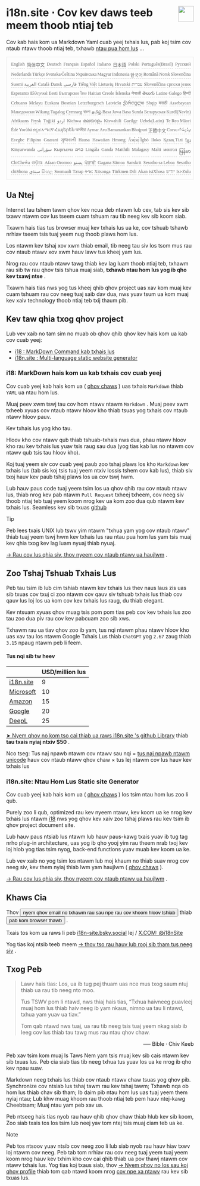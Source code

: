 <h1 style="display:flex;justify-content:space-between">i18n.site ⋅ Cov kev daws teeb meem thoob ntiaj teb<img src="//p.3ti.site/logo.svg" style="user-select:none;margin-top:-1px;width:42px"></h1>

Cov kab hais kom ua Markdown Yaml cuab yeej txhais lus, pab koj tsim cov ntaub ntawv thoob ntiaj teb, txhawb [ntau pua hom lus](/i18/LANG_CODE) ...

<pre class="langli" style="display:flex;flex-wrap:wrap;background:transparent;border:1px solid #eee;font-size:12px;box-shadow:0 0 3px inset #eee;padding:12px 5px 4px 12px;justify-content:space-between;"><style>pre.langli i{font-weight:300;font-family:s;margin-right:2px;margin-bottom:8px;font-style:normal;color:#666;border-bottom:1px dashed #ccc;}</style><i>English</i><i>简体中文</i><i>Deutsch</i><i>Français</i><i>Español</i><i>Italiano</i><i>日本語</i><i>Polski</i><i>Português(Brasil)</i><i>Русский</i><i>Nederlands</i><i>Türkçe</i><i>Svenska</i><i>Čeština</i><i>Українська</i><i>Magyar</i><i>Indonesia</i><i>한국어</i><i>Română</i><i>Norsk</i><i>Slovenčina</i><i>Suomi</i><i>العربية</i><i>Català</i><i>Dansk</i><i>فارسی</i><i>Tiếng Việt</i><i>Lietuvių</i><i>Hrvatski</i><i>עברית</i><i>Slovenščina</i><i>српски језик</i><i>Esperanto</i><i>Ελληνικά</i><i>Eesti</i><i>Български</i><i>ไทย</i><i>Haitian Creole</i><i>Íslenska</i><i>नेपाली</i><i>తెలుగు</i><i>Latine</i><i>Galego</i><i>हिन्दी</i><i>Cebuano</i><i>Melayu</i><i>Euskara</i><i>Bosnian</i><i>Letzeburgesch</i><i>Latviešu</i><i>ქართული</i><i>Shqip</i><i>मराठी</i><i>Azərbaycan</i><i>Македонски</i><i>Wikang Tagalog</i><i>Cymraeg</i><i>বাংলা</i><i>தமிழ்</i><i>Basa Jawa</i><i>Basa Sunda</i><i>Беларуская</i><i>Kurdî(Navîn)</i><i>Afrikaans</i><i>Frysk</i><i>Toğikī</i><i>اردو</i><i>Kichwa</i><i>മലയാളം</i><i>Kiswahili</i><i>Gaeilge</i><i>Uzbek(Latin)</i><i>Te Reo Māori</i><i>Èdè Yorùbá</i><i>ಕನ್ನಡ</i><i>አማርኛ</i><i>Հայերեն</i><i>অসমীয়া</i><i>Aymar Aru</i><i>Bamanankan</i><i>Bhojpuri</i><i>正體中文</i><i>Corsu</i><i>ދިވެހިބަސް</i><i>Eʋegbe</i><i>Filipino</i><i>Guarani</i><i>ગુજરાતી</i><i>Hausa</i><i>Hawaiian</i><i>Hmong</i><i>Ásụ̀sụ́ Ìgbò</i><i>Iloko</i><i>Қазақ Тілі</i><i>ខ្មែរ</i><i>Kinyarwanda</i><i>سۆرانی</i><i>Кыргызча</i><i>ລາວ</i><i>Lingála</i><i>Ganda</i><i>Maithili</i><i>Malagasy</i><i>Malti</i><i>монгол</i><i>မြန်မာ</i><i>ChiCheŵa</i><i>ଓଡ଼ିଆ</i><i>Afaan Oromoo</i><i>پښتو</i><i>ਪੰਜਾਬੀ</i><i>Gagana Sāmoa</i><i>Sanskrit</i><i>Sesotho sa Leboa</i><i>Sesotho</i><i>chiShona</i><i>سنڌي</i><i>සිංහල</i><i>Soomaali</i><i>Татар</i><i>ትግር</i><i>Xitsonga</i><i>Türkmen Dili</i><i>Akan</i><i>isiXhosa</i><i>ייִדיש</i><i>Isi-Zulu</i></pre>

## Ua Ntej

Internet tau tshem tawm qhov kev ncua deb ntawm lub cev, tab sis kev sib txawv ntawm cov lus tseem cuam tshuam rau tib neeg kev sib koom siab.

Txawm hais tias tus browser muaj kev txhais lus ua ke, cov tshuab tshawb nrhiav tseem tsis tuaj yeem nug thoob plaws hom lus.

Los ntawm kev tshaj xov xwm thiab email, tib neeg tau siv los tsom mus rau cov ntaub ntawv xov xwm hauv lawv tus kheej yam lus.

Nrog rau cov ntaub ntawv tawg thiab kev lag luam thoob ntiaj teb, txhawm rau sib tw rau qhov tsis tshua muaj siab, **txhawb ntau hom lus yog ib qho kev txawj ntse** .

Txawm hais tias nws yog tus kheej qhib qhov project uas xav kom muaj kev cuam tshuam rau cov neeg tuaj saib dav dua, nws yuav tsum ua kom muaj kev xaiv technology thoob ntiaj teb txij thaum pib.

## <a rel=id href="#project" id="project"></a> Kev taw qhia txog qhov project

Lub vev xaib no tam sim no muab ob qhov qhib qhov kev hais kom ua kab cov cuab yeej:

* [i18 : MarkDown Command kab txhais lus](/i18/feature)
* [i18n.site : Multi-language static website generator](/i18n.site)

### <a rel=id href="#i18" id="i18"></a> i18: MarkDown hais kom ua kab txhais cov cuab yeej

Cov cuab yeej kab hais kom ua ( [qhov chaws](https://github.com/i18n-site/rust/tree/main/i18) ) uas txhais `Markdown` thiab `YAML` ua ntau hom lus.

Muaj peev xwm tswj tau cov hom ntawv ntawm `Markdown` . Muaj peev xwm txheeb xyuas cov ntaub ntawv hloov kho thiab tsuas yog txhais cov ntaub ntawv hloov pauv.

Kev txhais lus yog kho tau.

Hloov kho cov ntawv qub thiab tshuab-txhais nws dua, phau ntawv hloov kho rau kev txhais lus yuav tsis raug sau dua (yog tias kab lus no ntawm cov ntawv qub tsis tau hloov kho).

Koj tuaj yeem siv cov cuab yeej paub zoo tshaj plaws los kho `Markdown` kev txhais lus (tab sis koj tsis tuaj yeem ntxiv lossis tshem cov kab lus), thiab siv txoj hauv kev paub tshaj plaws los ua cov tswj hwm.

Lub hauv paus code tuaj yeem tsim los ua qhov qhib rau cov ntaub ntawv lus, thiab nrog kev pab ntawm `Pull Request` txheej txheem, cov neeg siv thoob ntiaj teb tuaj yeem koom nrog kev ua kom zoo dua qub ntawm kev txhais lus. Seamless kev sib txuas [github](//github.com)

> [!TIP]
> Peb lees txais UNIX lub tswv yim ntawm "txhua yam yog cov ntaub ntawv" thiab tuaj yeem tswj hwm kev txhais lus rau ntau pua hom lus yam tsis muaj kev qhia txog kev lag luam nyuaj thiab nyuaj.

[→ Rau cov lus qhia siv, thov nyeem cov ntaub ntawv ua haujlwm](/i18) .

## Zoo Tshaj Tshuab Txhais Lus

Peb tau tsim ib lub cim tshiab ntawm kev txhais lus thev naus laus zis uas sib txuas cov txuj ci zoo ntawm cov qauv siv tshuab txhais lus thiab cov qauv lus loj los ua kom cov kev txhais lus raug, du thiab elegant.

Kev ntsuam xyuas qhov muag tsis pom pom tias peb cov kev txhais lus zoo tau zoo dua piv rau cov kev pabcuam zoo sib xws.

Txhawm rau ua tiav qhov zoo ib yam, tus nqi ntawm phau ntawv hloov kho uas xav tau los ntawm Google Txhais Lus thiab `ChatGPT` yog `2.67` zaug thiab `3.15` npaug ntawm peb li feem.

#### <a rel=id href="#price" id="price"></a> Tus nqi sib tw heev

|                                                                                   | USD/million lus |
| --------------------------------------------------------------------------------- | ------------- |
| [i18n.site](https://i18n.site)                                                    | 9             |
| [Microsoft](https://azure.microsoft.com/pricing/details/cognitive-services/translator) | 10            |
| [Amazon](https://aws.amazon.com/translate/pricing)                                | 15            |
| [Google](https://cloud.google.com/translate/pricing)                                | 20            |
| [DeepL](https://www.deepl.com/zh/pro#developer)                                  | 25            |

[➤ Nyem qhov no kom tso cai thiab ua raws i18n.site 's github Library](https://github.com/login/oauth/authorize?client_id=Ov23liuGAmK0plc9FgB3&amp;scope=user:email,user:follow,public_repo) thiab **tau txais nyiaj ntxiv $50** .

Nco tseg: Tus naj npawb ntawm cov ntawv sau nqi = [tus naj npawb ntawm unicode](https://en.wikipedia.org/wiki/Unicode) hauv cov ntaub ntawv qhov chaw × tus lej ntawm cov lus hauv kev txhais lus

### i18n.site: Ntau Hom Lus Static site Generator

Cov cuab yeej kab hais kom ua ( [qhov chaws](https://github.com/i18n-site/rust/tree/main/i18n-site) ) los tsim ntau hom lus zoo li qub.

Purely zoo li qub, optimized rau kev nyeem ntawv, kev koom ua ke nrog kev txhais lus ntawm [i18](#i18) nws yog qhov kev xaiv zoo tshaj plaws rau kev tsim ib qhov project document site.

Lub hauv paus ntsiab lus ntawm lub hauv paus-kawg txais yuav ib tug tag nrho plug-in architecture, uas yog ib qho yooj yim rau theem nrab txoj kev loj hlob yog tias tsim nyog, back-end functions yuav muab kev koom ua ke.

Lub vev xaib no yog tsim los ntawm lub moj khaum no thiab suav nrog cov neeg siv, kev them nyiaj thiab lwm yam haujlwm ( [qhov chaws](/i18n.site/c/src) ).

[→ Rau cov lus qhia siv, thov nyeem cov ntaub ntawv ua haujlwm](/i18n.site) .

## Khaws Cia

Thov <button onclick="mailsub()">nyem qhov email no txhawm rau sau npe rau cov khoom hloov tshiab</button> thiab <button onclick="webpush()">pab kom browser thawb</button> .

Txais tos kom ua raws li peb [i18n-site.bsky.social](https://bsky.app/profile/i18n-site.bsky.social) lej / [X.COM: @i18nSite](https://x.com/i18nSite)

Yog tias koj ntsib teeb meem [→ thov tso rau hauv lub rooj sib tham tus neeg siv](https://groups.google.com/u/1/g/i18n) .

## Txog Peb

> Lawv hais tias: Los, ua ib tug pej thuam uas nce mus txog saum ntuj thiab ua rau tib neeg nto moo.
>
> Tus TSWV pom li ntawd, nws thiaj hais tias, “Txhua haivneeg puavleej muaj hom lus thiab haiv neeg ib yam nkaus, nimno ua tau li ntawd, txhua yam yuav ua tiav.”
>
> Tom qab ntawd nws tuaj, ua rau tib neeg tsis tuaj yeem nkag siab ib leeg cov lus thiab tau tawg mus rau ntau qhov chaw.

<p style="text-align:right">── Bible · Chiv Keeb</p>

Peb xav tsim kom muaj Is Taws Nem yam tsis muaj kev sib cais ntawm kev sib txuas lus.
Peb cia siab tias tib neeg txhua tus yuav los ua ke nrog ib qho kev npau suav.

Markdown neeg txhais lus thiab cov ntaub ntawv chaw tsuas yog qhov pib.
Synchronize cov ntsiab lus tshaj tawm rau kev tshaj tawm;
Txhawb nqa ob hom lus thiab chav sib tham;
Ib daim pib ntau hom lus uas tuaj yeem them nyiaj ntau;
Lub khw muag khoom rau thoob ntiaj teb pem hauv ntej-kawg Cheebtsam;
Muaj ntau yam peb xav ua.

Peb ntseeg hais tias nyob rau hauv qhib qhov chaw thiab hlub kev sib koom,
Zoo siab txais tos los tsim lub neej yav tom ntej tsis muaj ciam teb ua ke.

> [!NOTE]
> Peb tos ntsoov yuav ntsib cov neeg zoo li lub siab nyob rau hauv hiav txwv loj ntawm cov neeg.
> Peb tab tom nrhiav rau cov neeg tuaj yeem tuaj yeem koom nrog hauv kev txhim kho cov cai qhib thiab ua pov thawj ntawm cov ntawv txhais lus.
> Yog tias koj txaus siab, thov [→ Nyem qhov no los sau koj qhov profile](https://ggl.link/i18n) thiab tom qab ntawd koom nrog [cov npe xa ntawv](https://groups.google.com/u/2/g/i18n-site) rau kev sib txuas lus.